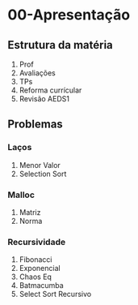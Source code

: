 # 00-Apresentação

## Estrutura da matéria

1. Prof
1. Avaliações
1. TPs
1. Reforma currícular
1. Revisão AEDS1

## Problemas

### Laços

1. Menor Valor
1. Selection Sort

### Malloc

1. Matriz
1. Norma

### Recursividade

1. Fibonacci
1. Exponencial
1. Chaos Eq
1. Batmacumba
1. Select Sort Recursivo
